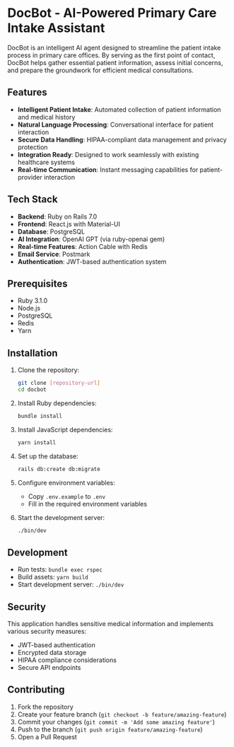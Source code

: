 # DocBot - AI-Powered Primary Care Intake Assistant

DocBot is an intelligent AI agent designed to streamline the patient intake process in primary care offices. By serving as the first point of contact, DocBot helps gather essential patient information, assess initial concerns, and prepare the groundwork for efficient medical consultations.

## Features

- **Intelligent Patient Intake**: Automated collection of patient information and medical history
- **Natural Language Processing**: Conversational interface for patient interaction
- **Secure Data Handling**: HIPAA-compliant data management and privacy protection
- **Integration Ready**: Designed to work seamlessly with existing healthcare systems
- **Real-time Communication**: Instant messaging capabilities for patient-provider interaction

## Tech Stack

- **Backend**: Ruby on Rails 7.0
- **Frontend**: React.js with Material-UI
- **Database**: PostgreSQL
- **AI Integration**: OpenAI GPT (via ruby-openai gem)
- **Real-time Features**: Action Cable with Redis
- **Email Service**: Postmark
- **Authentication**: JWT-based authentication system

## Prerequisites

- Ruby 3.1.0
- Node.js
- PostgreSQL
- Redis
- Yarn

## Installation

1. Clone the repository:
   ```bash
   git clone [repository-url]
   cd docbot
   ```

2. Install Ruby dependencies:
   ```bash
   bundle install
   ```

3. Install JavaScript dependencies:
   ```bash
   yarn install
   ```

4. Set up the database:
   ```bash
   rails db:create db:migrate
   ```

5. Configure environment variables:
   - Copy `.env.example` to `.env`
   - Fill in the required environment variables

6. Start the development server:
   ```bash
   ./bin/dev
   ```

## Development

- Run tests: `bundle exec rspec`
- Build assets: `yarn build`
- Start development server: `./bin/dev`

## Security

This application handles sensitive medical information and implements various security measures:
- JWT-based authentication
- Encrypted data storage
- HIPAA compliance considerations
- Secure API endpoints

## Contributing

1. Fork the repository
2. Create your feature branch (`git checkout -b feature/amazing-feature`)
3. Commit your changes (`git commit -m 'Add some amazing feature'`)
4. Push to the branch (`git push origin feature/amazing-feature`)
5. Open a Pull Request
